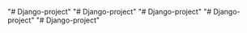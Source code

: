 "# Django-project" 
"# Django-project" 
"# Django-project" 
"# Django-project" 
"# Django-project" 
